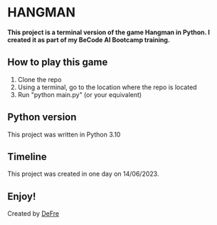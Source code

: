 # HANGMAN

**This project is a terminal version of the game Hangman in Python. I created it as part of my BeCode AI Bootcamp training.**


## How to play this game
1. Clone the repo
2. Using a terminal, go to the location where the repo is located
3. Run "python main.py" (or your equivalent)

## Python version
This project was written in Python 3.10

## Timeline
This project was created in one day on 14/06/2023.

## Enjoy!

Created by [DeFre](https://github.com/DeFre)